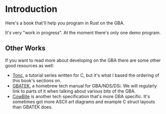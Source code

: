 # Introduction

Here's a book that'll help you program in Rust on the GBA.

It's very "work in progress". At the moment there's only one demo program.

## Other Works

If you want to read more about developing on the GBA there are some other good resources as well:

* [Tonc](https://www.coranac.com/tonc/text/toc.htm), a tutorial series written
  for C, but it's what I based the ordering of this book's sections on.
* [GBATEK](http://problemkaputt.de/gbatek.htm), a homebrew tech manual for
  GBA/NDS/DSi. We will regularly link to parts of it when talking about various
  bits of the GBA.
* [CowBite](https://www.cs.rit.edu/~tjh8300/CowBite/CowBiteSpec.htm) is another
  tech specification that's more GBA specific. It's sometimes got more ASCII
  art diagrams and example C struct layouts than GBATEK does.
